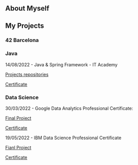 # 

## About Myself

## My Projects
### 42 Barcelona

### Java
14/08/2022 - Java & Spring Framework - IT Academy

[Projects repositories](https://github.com/SrJupi/IT-Academy)

[Certificate](https://certtun.vottun.com/badgedetail?id=a6c4ddc0-0585-44ad-9478-ad4d7d4f7122)

### Data Science
30/03/2022 - Google Data Analytics Professional Certificate:

[Final Project](https://www.kaggle.com/code/lucassulzbachrilho/google-data-analytics-capstone-project-case-1)

[Certificate](https://www.credly.com/badges/fa933971-b23b-45ab-919d-789be321efa7/public_url)

19/05/2022 - IBM Data Science Professional Certificate

[Fianl Project](https://github.com/SrJupi/Applied-Data-Science-Capstone)

[Certificate](https://www.credly.com/badges/94901912-219f-4a47-8032-5903e57e6159/public_url)


<!--
**SrJupi/SrJupi** is a ✨ _special_ ✨ repository because its `README.md` (this file) appears on your GitHub profile.

Here are some ideas to get you started:

- 🔭 I’m currently working on ...
- 🌱 I’m currently learning ...
- 👯 I’m looking to collaborate on ...
- 🤔 I’m looking for help with ...
- 💬 Ask me about ...
- 📫 How to reach me: ...
- 😄 Pronouns: ...
- ⚡ Fun fact: ...
-->
